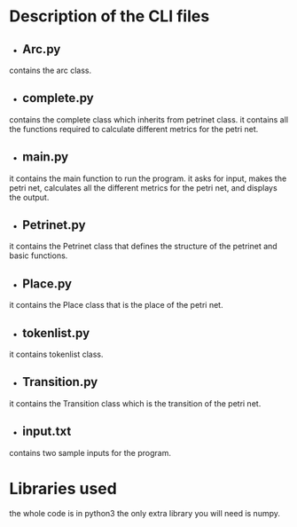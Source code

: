 # Description of the CLI files
* ## Arc.py
contains the arc class.

* ## complete.py
contains the complete class which inherits from petrinet class. it contains all the functions required to calculate different metrics for the petri net.

* ## main.py
it contains the main function to run the program. it asks for input, makes the petri net, calculates all the different metrics for the petri net, and displays the output.

* ## Petrinet.py
it contains the Petrinet class that defines the structure of the petrinet and basic functions.

* ## Place.py
it contains the Place class that is the place of the petri net.

* ## tokenlist.py
it contains tokenlist class.

* ## Transition.py
it contains the Transition class which is the transition of the petri net.

* ## input.txt
contains two sample inputs for the program.

# Libraries used
the whole code is in python3 the only extra library you will need is numpy.
